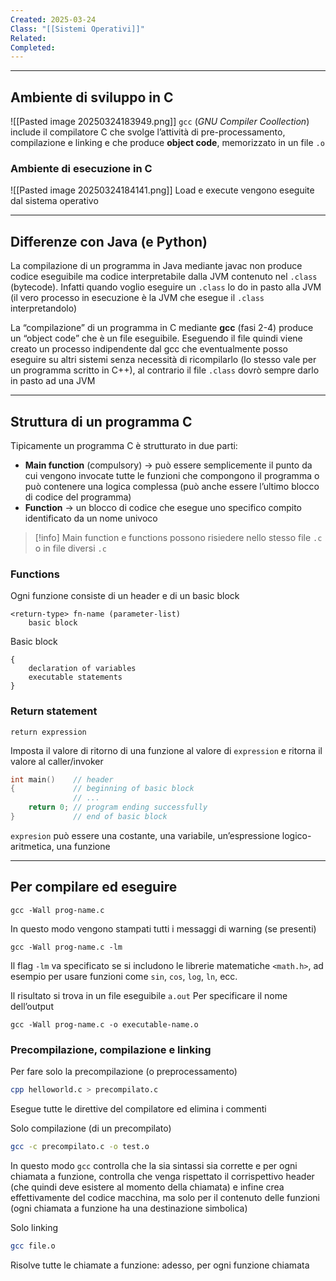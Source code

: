 ```yaml
---
Created: 2025-03-24
Class: "[[Sistemi Operativi]]"
Related: 
Completed:
---
```

---
## Ambiente di sviluppo in C
![[Pasted image 20250324183949.png]]
`gcc` (*GNU Compiler Coollection*) include il compilatore C che svolge l’attività di pre-processamento, compilazione e linking e che produce **object code**, memorizzato in un file `.o`

### Ambiente di esecuzione in C
![[Pasted image 20250324184141.png]]
Load e execute vengono eseguite dal sistema operativo

---
## Differenze con Java (e Python)
La compilazione di un programma in Java mediante javac non produce codice eseguibile ma codice interpretabile dalla JVM contenuto nel `.class` (bytecode). Infatti quando voglio eseguire un `.class` lo do in pasto alla JVM (il vero processo in esecuzione è la JVM che esegue il `.class` interpretandolo)

La “compilazione” di un programma in C mediante **gcc** (fasi 2-4) produce un “object code” che è un file eseguibile. Eseguendo il file quindi viene creato un processo indipendente dal gcc che eventualmente posso eseguire su altri sistemi senza necessità di ricompilarlo (lo stesso vale per un programma scritto in C++), al contrario il file `.class` dovrò sempre darlo in pasto ad una JVM

---
## Struttura di un programma C
Tipicamente un programma C è strutturato in due parti:
- **Main function** (compulsory) → può essere semplicemente il punto da cui vengono invocate tutte le funzioni che compongono il programma o può contenere una logica complessa (può anche essere l’ultimo blocco di codice del programma)
- **Function** → un blocco di codice che esegue uno specifico compito identificato da un nome univoco

>[!info]
>Main function e functions possono  risiedere nello stesso file `.c` o in file diversi `.c`

### Functions
Ogni funzione consiste di un header e di un basic block

```
<return-type> fn-name (parameter-list)
	basic block
```

Basic block
```
{
	declaration of variables
	executable statements
}
```

### Return statement
```
return expression
```
Imposta il valore di ritorno di una funzione al valore di `expression` e ritorna il valore al caller/invoker

```c
int main()    // header
{             // beginning of basic block
              // ...
	return 0; // program ending successfully
}             // end of basic block
```

`expresion` può essere una costante, una variabile, un’espressione logico-aritmetica, una funzione

---
## Per compilare ed eseguire
```
gcc -Wall prog-name.c
```
In questo modo vengono stampati tutti i messaggi di warning (se presenti)

```
gcc -Wall prog-name.c -lm
```
Il flag `-lm` va specificato se si includono le librerie matematiche `<math.h>`, ad esempio per usare funzioni come `sin`, `cos`, `log`, `ln`, ecc.

Il risultato si trova in un file eseguibile `a.out`
Per specificare il nome dell’output
```
gcc -Wall prog-name.c -o executable-name.o
```

### Precompilazione, compilazione e linking
Per fare solo la precompilazione (o preprocessamento)
```bash
cpp helloworld.c > precompilato.c
```
Esegue tutte le direttive del compilatore ed elimina i commenti

Solo compilazione (di un precompilato)
```bash
gcc -c precompilato.c -o test.o
```
In questo modo `gcc` controlla che la sia sintassi sia corrette e per ogni chiamata a funzione, controlla che venga rispettato il corrispettivo header (che quindi deve esistere al momento della chiamata) e infine crea effettivamente del codice macchina, ma solo per il contenuto delle funzioni (ogni chiamata a funzione ha una destinazione simbolica)

Solo linking
```bash
gcc file.o
```
Risolve tutte le chiamate a funzione: adesso, per ogni funzione chiamata 